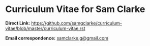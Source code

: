 Curriculum Vitae for Sam Clarke
===============================

**Direct Link:** https://github.com/samgclarke/curriculum-vitae/blob/master/curriculum-vitae.rst

**Email correspondence:** samclarke.g@gmail.com